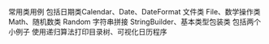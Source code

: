常用类用例
包括日期类Calendar、Date、DateFormat
文件类 File、数学操作类 Math、随机数类 Random
字符串拼接 StringBuilder、基本类型包装类
包括两个小例子
使用递归算法打印目录树、可视化日历程序
